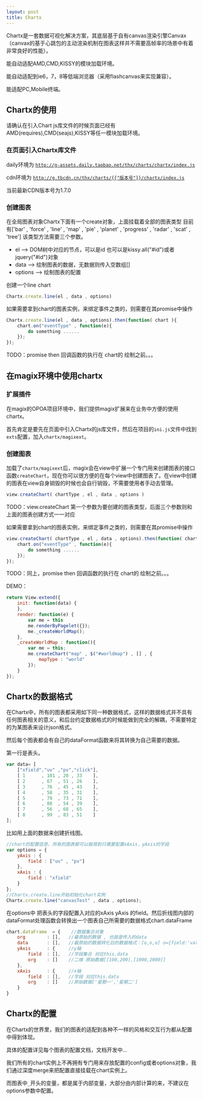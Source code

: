 ```yaml
---
layout: post
title: Chartx
---
```


Chartx是一套数据可视化解决方案，其底层基于自有canvas渲染引擎Canvax（canvax的基于心跳包的主动渲染机制在图表这样并不需要高帧率的场景中有着非常良好的性能）。

能自动适配AMD,CMD,KISSY的模块加载环境。

能自动适配到ie6，7，8等低端浏览器（采用flashcanvas来实现兼容）。

能适配PC,Mobile终端。


## Chartx的使用

请确认在引入Chart js库文件的时候页面已经有AMD(requires),CMD(seajs),KISSY等任一模块加载环境。


### 在页面引入Chartx库文件

daily环境为 <code>http://g-assets.daily.taobao.net/thx/charts/chartx/index.js</code>

cdn环境为   <code>http://g.tbcdn.cn/thx/charts/{{"版本号"}}/chartx/index.js</code>

当前最新CDN版本号为1.7.0


### 创建图表

在全局图表对象Chartx下面有一个create对象，上面挂载着全部的图表类型
目前有['bar' , 'force' , 'line' , 'map' , 'pie' , 'planet' , 'progress' , 'radar' , 'scat' , 'tree']
该类型方法需要三个参数。

- el      --> DOM树中对应的节点，可以是id 也可以是kissy.all("#id")或者jquery("#id")对象 
- data    --> 绘制图表的数据，无数据则传入空数组[]                                      
- options --> 绘制图表的配置                                                         



创建一个line chart

```js
Chartx.create.line(el , data , options)
```


如果需要拿到chart的图表实例，来绑定事件之类的，则需要在其promise中操作

```js
Chartx.create.line(el , data , options).then(function( chart ){
    chart.on("eventType" , function(e){
        do something ......
    });
});

```

TODO：promise then 回调函数的执行在 chart的 绘制之前。。。



## 在magix环境中使用chartx
### 扩展插件


在magix的OPOA项目环境中，我们提供magix扩展来在业务中方便的使用chartx。

首先肯定是要先在页面中引入Chartx的js库文件，然后在项目的<code>ini.js</code>文件中找到<code>exts</code>配置，加入<code>chartx/magixext</code>。


### 创建图表


加载了<code>chartx/magixext</code>后，magix会在view中扩展一个专门用来创建图表的接口函数<code>createChart</code>，现在你可以很方便的在每个view中创建图表了。在view中创建的图表在view自身销毁的时候也会自行销毁，不需要使用者手动去管理。


```js
view.createChart( chartType , el , data , options )
```

TODO：view.createChart 第一个参数为要创建的图表类型，后面三个参数则和上面的图表创建方式一一对应

如果需要拿到chart的图表实例，来绑定事件之类的，则需要在其promise中操作

```js
view.createChart( chartType , el , data , options).then(function( chart ){
    chart.on("eventType" , function(e){
        do something ......
    });
});

```

TODO：同上，promise then 回调函数的执行在 chart的 绘制之前。。。


DEMO：

```js
return View.extend({
    init: function(data) {
    },
    render: function(e) {
        var me = this
        me.renderByPagelet({});
        me._createWorldMap();
    },
    _createWorldMap : function(){
        var me = this;
        me.createChart("map" , $("#worldmap") , [] , {
            mapType : "world"
        });
    }
});

```

## Chartx的数据格式

在Chartx中，所有的图表都采用如下同一种数据格式，这样的数据格式并不具有任何图表相关的意义，和后台约定数据格式的时候能做到完全的解耦，不需要特定的为某图表来设计json格式。

然后每个图表都会有自己的dataFormat函数来将其转换为自己需要的数据。


第一行是表头。

```js
var data= [
    ["xfield","uv" ,"pv","click"],
    [ 1      , 101 , 20 , 33    ],
    [ 2      , 67  , 51 , 26    ],
    [ 3      , 76  , 45 , 43    ],
    [ 4      , 58  , 35 , 31    ],
    [ 5      , 79  , 73 , 71    ],
    [ 6      , 88  , 54 , 39    ],
    [ 7      , 56  , 68 , 65    ],
    [ 8      , 99  , 83 , 51    ]
];
```

比如用上面的数据来创建折线图。

```js
//chart的配置信息，所有的图表都可以极简到只需要配置xAxis，yAxis的字段
var options = {
    yAxis : {
        field : ["uv" , "pv"]
    },
    xAxis : {
        field : "xfield"
    }
};
//Chartx.create.line开始初始化chart实例
Chartx.create.line("canvasTest" , data , options);
```

在options中 把表头的字段配置入对应的xAxis yAxis 的field。然后折线图内部的dataFormat处理函数会转换出一个图表自己所需要的数据格式chart.dataFrame

```js
chart.dataFrame  = {    //数据集合对象
    org        : [],   //最原始的数据 , 也就是传入的data 
    data       : [],   //最原始的数据转化后的数据格式：[o,o,o] o={field:'val1',index:0,data:[1,2,3]}
    yAxis      : {     //y轴
        field  : [],   //字段集合 对应this.data
        org    : []    //二维 原始数据[[100,200],[1000,2000]]
    },
    xAxis      : {     //x轴
        field  : [],   //字段 对应this.data
        org    : []    //原始数据['星期一','星期二']
    }
}
```

## Chartx的配置

在Chartx的世界里，我们的图表的适配到各种不一样的风格和交互行为都从配置中得到体现。

具体的配置详见每个图表的配置文档，文档开发中... 

我们所有的chart实例上不再拥有专门用来存放配置的config或者options对象，我们通过深度merge来把配置直接挂载在chart实例上。

而图表中<code>_</code>开头的变量，都是属于内部变量，大部分由内部计算的来，不建议在options参数中配置。
